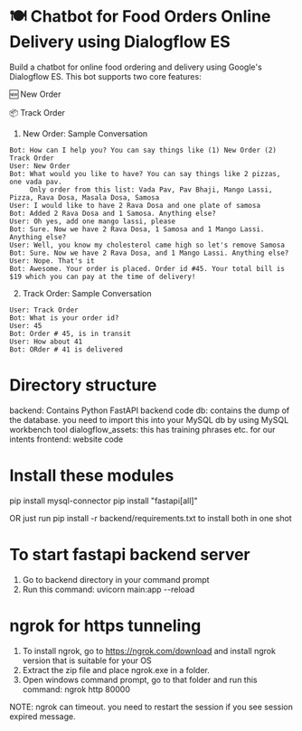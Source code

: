 🍽️ Chatbot for Food Orders Online Delivery using Dialogflow ES
===================
Build a chatbot for online food ordering and delivery using Google's Dialogflow ES. This bot supports two core features:

🆕 New Order

📦 Track Order

1) New Order: Sample Conversation

```
Bot: How can I help you? You can say things like (1) New Order (2) Track Order  
User: New Order  
Bot: What would you like to have? You can say things like 2 pizzas, one vada pav.  
     Only order from this list: Vada Pav, Pav Bhaji, Mango Lassi, Pizza, Rava Dosa, Masala Dosa, Samosa  
User: I would like to have 2 Rava Dosa and one plate of samosa  
Bot: Added 2 Rava Dosa and 1 Samosa. Anything else?  
User: Oh yes, add one mango lassi, please  
Bot: Sure. Now we have 2 Rava Dosa, 1 Samosa and 1 Mango Lassi. Anything else?  
User: Well, you know my cholesterol came high so let's remove Samosa  
Bot: Sure. Now we have 2 Rava Dosa, and 1 Mango Lassi. Anything else?  
User: Nope. That's it  
Bot: Awesome. Your order is placed. Order id #45. Your total bill is $19 which you can pay at the time of delivery!

```

2) Track Order: Sample Conversation

```Bot: How can I help you? You can say things like (1) New Order (2) Track Order
User: Track Order
Bot: What is your order id?
User: 45
Bot: Order # 45, is in transit
User: How about 41
Bot: ORder # 41 is delivered
```


Directory structure
===================
backend: Contains Python FastAPI backend code
db: contains the dump of the database. you need to import this into your MySQL db by using MySQL workbench tool
dialogflow_assets: this has training phrases etc. for our intents
frontend: website code

Install these modules
======================

pip install mysql-connector
pip install "fastapi[all]"

OR just run pip install -r backend/requirements.txt to install both in one shot

To start fastapi backend server
================================
1. Go to backend directory in your command prompt
2. Run this command: uvicorn main:app --reload

ngrok for https tunneling
================================
1. To install ngrok, go to https://ngrok.com/download and install ngrok version that is suitable for your OS
2. Extract the zip file and place ngrok.exe in a folder.
3. Open windows command prompt, go to that folder and run this command: ngrok http 80000

NOTE: ngrok can timeout. you need to restart the session if you see session expired message.
